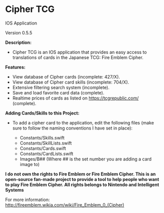 # Cipher TCG
IOS Application

Version 0.5.5

**Description:**
- Cipher TCG is an IOS application that provides an easy access to translations of cards in the Japanese TCG: Fire Emblem Cipher.

**Features:**
- View database of Cipher cards (incomplete: 427/X).
- View database of Cipher card skills (incomplete: 704/X).
- Extensive filtering search system (incomplete).
- Save and load favorite card data (complete).
- Realtime prices of cards as listed on https://tcgrepublic.com/ (complete).

**Adding Cards/Skills to this Project:**
- To add a cipher card to the application, edit the following files (make sure to follow the naming conventions I have set in place):

  - Constants/Skills.swift
  - Constants/SkillLists.swift
  - Constants/Cards.swift
  - Constants/CardLists.swift
  - Images/B## (Where ## is the set number you are adding a card image to)

**I do not own the rights to Fire Emblem or Fire Emblem Cipher. This is an open-source fan-made project to provide a tool to help people who want to play Fire Emblem Cipher. All rights belongs to Nintendo and Intelligent Systems**

For more information: http://fireemblem.wikia.com/wiki/Fire_Emblem_0_(Cipher)
